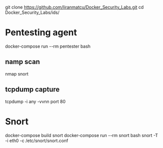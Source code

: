 
git clone https://github.com/liranmatcu/Docker_Security_Labs.git
cd  Docker_Security_Labs/ids/


# Pentesting agent
docker-compose run --rm pentester bash
## namp scan
nmap snort
## tcpdump capture
tcpdump -i any -vvnn port 80





# Snort
docker-compose build snort
docker-compose run --rm snort bash
snort -T -i eth0 -c /etc/snort/snort.conf

